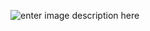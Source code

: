 ![enter image description here](https://drive.google.com/file/d/1lMcIxv5aoln0D_l8a_-pzmw2pYkDmedz/view)



<!--stackedit_data:
eyJoaXN0b3J5IjpbLTE1NTU2MTYzNDIsLTIwODg3NDY2MTJdfQ
==
-->